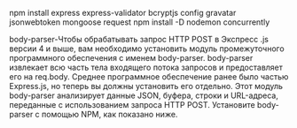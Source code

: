 npm install express express-validator bcryptjs config gravatar jsonwebtoken mongoose request
npm install -D nodemon concurrently

body-parser-Чтобы обрабатывать запрос HTTP POST в Экспресс .js версии 4 и выше, вам необходимо установить модуль промежуточного программного обеспечения с именем body-parser. body-parser извлекает всю часть тела входящего потока запросов и предоставляет его на req.body. Среднее программное обеспечение ранее было частью Express.js, но теперь вы должны установить его отдельно. Этот модуль body-parser анализирует данные JSON, буфера, строки и URL-адреса, переданные с использованием запроса HTTP POST. Установите body-parser с помощью NPM, как показано ниже.